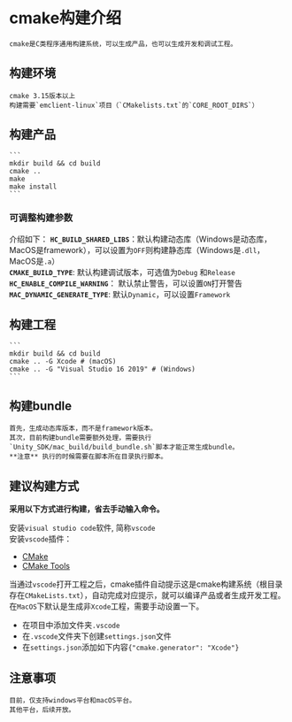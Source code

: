 # cmake构建介绍
    cmake是C类程序通用构建系统，可以生成产品，也可以生成开发和调试工程。

## 构建环境
    cmake 3.15版本以上
    构建需要`emclient-linux`项目（`CMakelists.txt`的`CORE_ROOT_DIRS`）

## 构建产品
    ```
    mkdir build && cd build
    cmake ..
    make
    make install
    ```
### 可调整构建参数
介绍如下：
    **`HC_BUILD_SHARED_LIBS`**：默认构建动态库（Windows是动态库，MacOS是framework），可以设置为`OFF`则构建静态库（Windows是`.dll`，MacOS是`.a`）  
    **`CMAKE_BUILD_TYPE`**: 默认构建调试版本，可选值为`Debug` 和`Release`  
    **`HC_ENABLE_COMPILE_WARNING`**： 默认禁止警告，可以设置`ON`打开警告  
    **`MAC_DYNAMIC_GENERATE_TYPE`**: 默认`Dynamic`，可以设置`Framework`

## 构建工程
    ```
    mkdir build && cd build
    cmake .. -G Xcode # (macOS)
    cmake .. -G "Visual Studio 16 2019" # (Windows)
    ```
## 构建bundle

    首先，生成动态库版本，而不是framework版本。
    其次，目前构建bundle需要额外处理，需要执行`Unity_SDK/mac_build/build_bundle.sh`脚本才能正常生成bundle。
    **注意** 执行的时候需要在脚本所在目录执行脚本。

## 建议构建方式
**采用以下方式进行构建，省去手动输入命令。**

安装`visual studio code`软件, 简称`vscode`  
安装`vscode`插件：
  * [CMake](https://marketplace.visualstudio.com/items?itemName=twxs.cmake)
  * [CMake Tools](https://marketplace.visualstudio.com/items?itemName=ms-vscode.cmake-tools)
  
当通过`vscode`打开工程之后，cmake插件自动提示这是cmake构建系统（根目录存在`CMakeLists.txt`），自动完成对应提示，就可以编译产品或者生成开发工程。
在`MacOS`下默认是生成非`Xcode`工程，需要手动设置一下。
  * 在项目中添加文件夹`.vscode`
  * 在`.vscode`文件夹下创建`settings.json`文件
  * 在`settings.json`添加如下内容`{"cmake.generator": "Xcode"}`

## 注意事项

    目前，仅支持windows平台和macOS平台。
    其他平台，后续开放。